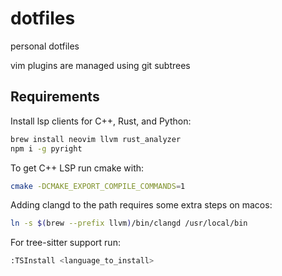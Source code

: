 # dotfiles

personal dotfiles

vim plugins are managed using git subtrees

## Requirements

Install lsp clients for C++, Rust, and Python:

```sh
brew install neovim llvm rust_analyzer
npm i -g pyright
```
To get C++ LSP run cmake with:

```sh
cmake -DCMAKE_EXPORT_COMPILE_COMMANDS=1
```

Adding clangd to the path requires some extra steps on macos:

```sh
ln -s $(brew --prefix llvm)/bin/clangd /usr/local/bin
```

For tree-sitter support run:

```sh
:TSInstall <language_to_install>
```
